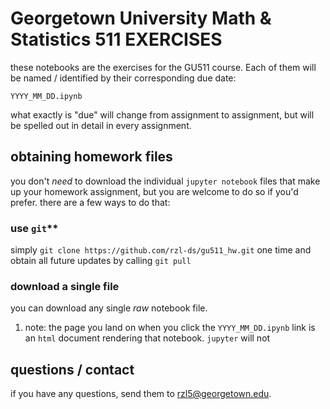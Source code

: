 # Georgetown University Math & Statistics 511 **EXERCISES**

these notebooks are the exercises for the GU511 course. Each of them will be
named / identified by their corresponding due date:

```
YYYY_MM_DD.ipynb
```

what exactly is "due" will change from assignment to assignment, but will be
spelled out in detail in every assignment.

## obtaining homework files

you don't *need* to download the individual `jupyter notebook` files that make
up your homework assignment, but you are welcome to do so if you'd prefer. there
are a few ways to do that:

### use `git`**

simply `git clone https://github.com/rzl-ds/gu511_hw.git` one
time and obtain all future updates by calling `git pull`


### download a single file

you can download any single *raw* notebook file.
   1. note: the page you land on when you click the `YYYY_MM_DD.ipynb` link is
      an `html` document rendering that notebook. `jupyter` will not


## questions / contact

if you have any questions, send them to
[rzl5@georgetown.edu](mailto:rzl5@georgetown.edu).

